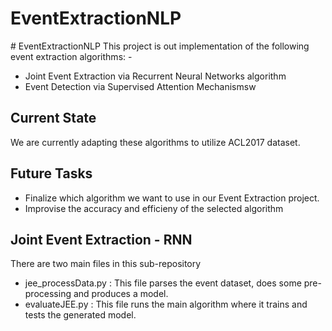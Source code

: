 ﻿# EventExtractionNLP
﻿# EventExtractionNLP
 This project is out implementation of the following event extraction algorithms: -
 * Joint Event Extraction via Recurrent Neural Networks algorithm
 * Event Detection via Supervised Attention Mechanismsw
 
 ## Current State
 We are currently adapting these algorithms to utilize ACL2017 dataset.
 
 ## Future Tasks
 * Finalize which algorithm we want to use in our Event Extraction project.
 * Improvise the accuracy and efficieny of the selected algorithm
 
 ## Joint Event Extraction - RNN
 There are two main files in this sub-repository
 * jee_processData.py : This file parses the event dataset, does some pre-processing and produces a model.
 * evaluateJEE.py : This file runs the main algorithm where it trains and tests the generated model.
